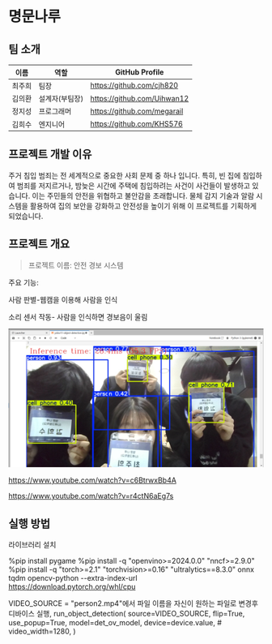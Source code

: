 # 명문나루

## 팀 소개

|  이름  |  역할  | GitHub Profile |
|--|--|--|
| 최주희 |  팀장  | https://github.com/cjh820
| 김의환 | 설계자(부팀장) | https://github.com/Uihwan12
| 정지성 |  프로그래머 | https://github.com/megarail
| 김희수 |  엔지니어  | https://github.com/KHS576

## 프로젝트 개발 이유
주거 침입 범죄는 전 세계적으로 중요한 사회 문제 중 하나 입니다. 특히, 빈 집에 침입하여 범죄를 저지르거나, 밤늦은 시간에 주택에 침입하려는 사건이 사건들이 발생하고 있습니다. 이는 주민들의 안전을 위협하고 불안감을 초래합니다. 물체 감지 기술과 알람 시스템을 활용하여 집의 보안을 강화하고 안전성을 높이기 위해 이 프로젝트를 기획하게 되었습니다.


## 프로젝트 개요

>프로젝트 이름: 안전 경보 시스템 


주요 기능:

사람 판별-웹캠을 이용해 사람을 인식

소리 센서 작동- 사람을 인식하면 경보음이 울림

![시스템 구조](https://github.com/KHS576/trash-distinction/blob/main/group_photo.png)

https://www.youtube.com/watch?v=c6BtrwxBb4A

https://www.youtube.com/watch?v=r4ctN6aEg7s

## 실행 방법

라이브러리 설치 

%pip install pygame
%pip install -q "openvino>=2024.0.0" "nncf>=2.9.0"
%pip install -q "torch>=2.1" "torchvision>=0.16" "ultralytics==8.3.0" onnx tqdm opencv-python --extra-index-url https://download.pytorch.org/whl/cpu

VIDEO_SOURCE = "person2.mp4"에서 파일 이름을 자신이 원하는 파일로 변경후 디바이스 실행, 
    run_object_detection(
    source=VIDEO_SOURCE,
    flip=True,
    use_popup=True,
    model=det_ov_model,
    device=device.value,
    # video_width=1280,
)

